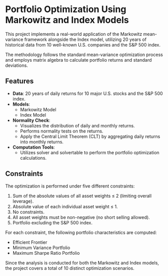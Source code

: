 # Portfolio Optimization Using Markowitz and Index Models

This project implements a real-world application of the Markowitz mean-variance framework alongside the Index model, utilizing 20 years of historical data from 10 well-known U.S. companies and the S&P 500 index.

The methodology follows the standard mean-variance optimization process and employs matrix algebra to calculate portfolio returns and standard deviations.

## Features

- **Data**: 20 years of daily returns for 10 major U.S. stocks and the S&P 500 index.
- **Models**: 
  - Markowitz Model
  - Index Model
- **Normality Check**: 
  - Visualizes the distribution of daily and monthly returns.
  - Performs normality tests on the returns.
  - Apply the Central Limit Theorem (CLT) by aggregating daily returns into monthly returns.
- **Computation Tools**: 
  - Utilizes solver and solvertable to perform the portfolio optimization calculations.

## Constraints

The optimization is performed under five different constraints:

1. Sum of the absolute values of all asset weights ≤ 2 (limiting overall leverage).
2. Absolute value of each individual asset weight ≤ 1.
3. No constraints.
4. All asset weights must be non-negative (no short selling allowed).
5. Portfolio excluding the S&P 500 index.

For each constraint, the following portfolio characteristics are computed:

- Efficient Frontier
- Minimum Variance Portfolio
- Maximum Sharpe Ratio Portfolio

Since the analysis is conducted for both the Markowitz and Index models, the project covers a total of 10 distinct optimization scenarios.
